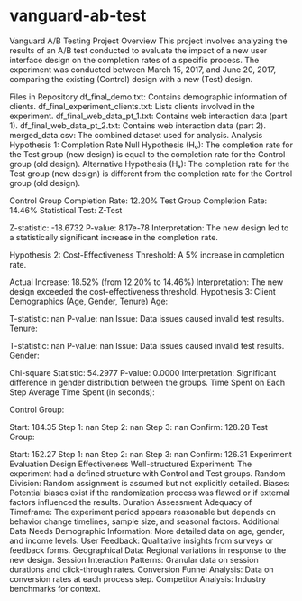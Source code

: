 # vanguard-ab-test

Vanguard A/B Testing Project
Overview
This project involves analyzing the results of an A/B test conducted to evaluate the impact of a new user interface design on the completion rates of a specific process. The experiment was conducted between March 15, 2017, and June 20, 2017, comparing the existing (Control) design with a new (Test) design.

Files in Repository
df_final_demo.txt: Contains demographic information of clients.
df_final_experiment_clients.txt: Lists clients involved in the experiment.
df_final_web_data_pt_1.txt: Contains web interaction data (part 1).
df_final_web_data_pt_2.txt: Contains web interaction data (part 2).
merged_data.csv: The combined dataset used for analysis.
Analysis
Hypothesis 1: Completion Rate
Null Hypothesis (H₀): The completion rate for the Test group (new design) is equal to the completion rate for the Control group (old design).
Alternative Hypothesis (Hₐ): The completion rate for the Test group (new design) is different from the completion rate for the Control group (old design).

Control Group Completion Rate: 12.20%
Test Group Completion Rate: 14.46%
Statistical Test: Z-Test

Z-statistic: -18.6732
P-value: 8.17e-78
Interpretation: The new design led to a statistically significant increase in the completion rate.

Hypothesis 2: Cost-Effectiveness
Threshold: A 5% increase in completion rate.

Actual Increase: 18.52% (from 12.20% to 14.46%)
Interpretation: The new design exceeded the cost-effectiveness threshold.
Hypothesis 3: Client Demographics (Age, Gender, Tenure)
Age:

T-statistic: nan
P-value: nan
Issue: Data issues caused invalid test results.
Tenure:

T-statistic: nan
P-value: nan
Issue: Data issues caused invalid test results.
Gender:

Chi-square Statistic: 54.2977
P-value: 0.0000
Interpretation: Significant difference in gender distribution between the groups.
Time Spent on Each Step
Average Time Spent (in seconds):

Control Group:

Start: 184.35
Step 1: nan
Step 2: nan
Step 3: nan
Confirm: 128.28
Test Group:

Start: 152.27
Step 1: nan
Step 2: nan
Step 3: nan
Confirm: 126.31
Experiment Evaluation
Design Effectiveness
Well-structured Experiment: The experiment had a defined structure with Control and Test groups.
Random Division: Random assignment is assumed but not explicitly detailed.
Biases: Potential biases exist if the randomization process was flawed or if external factors influenced the results.
Duration Assessment
Adequacy of Timeframe: The experiment period appears reasonable but depends on behavior change timelines, sample size, and seasonal factors.
Additional Data Needs
Demographic Information: More detailed data on age, gender, and income levels.
User Feedback: Qualitative insights from surveys or feedback forms.
Geographical Data: Regional variations in response to the new design.
Session Interaction Patterns: Granular data on session durations and click-through rates.
Conversion Funnel Analysis: Data on conversion rates at each process step.
Competitor Analysis: Industry benchmarks for context.
